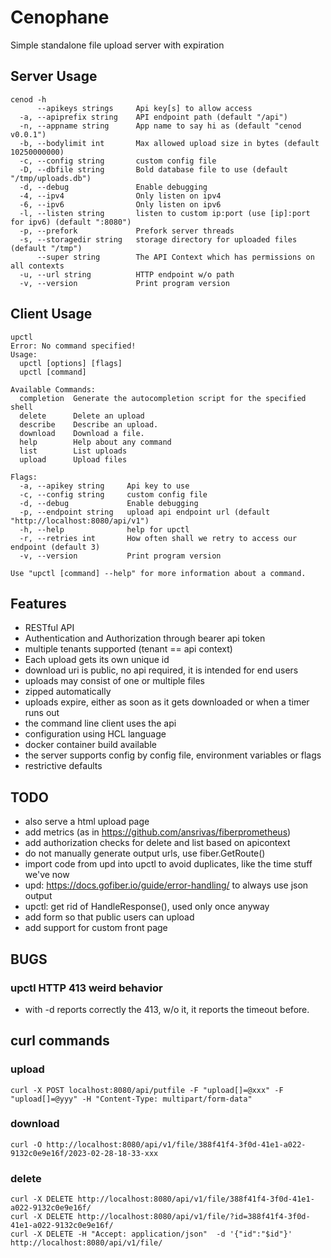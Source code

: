 # Cenophane
Simple standalone file upload server with expiration

## Server Usage

```
cenod -h
      --apikeys strings     Api key[s] to allow access
  -a, --apiprefix string    API endpoint path (default "/api")
  -n, --appname string      App name to say hi as (default "cenod v0.0.1")
  -b, --bodylimit int       Max allowed upload size in bytes (default 10250000000)
  -c, --config string       custom config file
  -D, --dbfile string       Bold database file to use (default "/tmp/uploads.db")
  -d, --debug               Enable debugging
  -4, --ipv4                Only listen on ipv4
  -6, --ipv6                Only listen on ipv6
  -l, --listen string       listen to custom ip:port (use [ip]:port for ipv6) (default ":8080")
  -p, --prefork             Prefork server threads
  -s, --storagedir string   storage directory for uploaded files (default "/tmp")
      --super string        The API Context which has permissions on all contexts
  -u, --url string          HTTP endpoint w/o path
  -v, --version             Print program version
```

## Client Usage

```
upctl 
Error: No command specified!
Usage:
  upctl [options] [flags]
  upctl [command]

Available Commands:
  completion  Generate the autocompletion script for the specified shell
  delete      Delete an upload
  describe    Describe an upload.
  download    Download a file.
  help        Help about any command
  list        List uploads
  upload      Upload files

Flags:
  -a, --apikey string     Api key to use
  -c, --config string     custom config file
  -d, --debug             Enable debugging
  -p, --endpoint string   upload api endpoint url (default "http://localhost:8080/api/v1")
  -h, --help              help for upctl
  -r, --retries int       How often shall we retry to access our endpoint (default 3)
  -v, --version           Print program version

Use "upctl [command] --help" for more information about a command.
```

## Features

- RESTful API
- Authentication and Authorization through bearer api token
- multiple tenants supported (tenant == api context)
- Each upload gets its own unique id
- download uri is public, no api required, it is intended for end users
- uploads may consist of one or multiple files
- zipped automatically
- uploads expire, either as soon as it gets downloaded or when a timer runs out
- the command line client uses the api
- configuration using HCL language
- docker container build available
- the server supports config by config file, environment variables or flags
- restrictive defaults

## TODO

- also serve a html upload page
- add metrics (as in https://github.com/ansrivas/fiberprometheus)
- add authorization checks for delete and list based on apicontext
- do not manually generate output urls, use fiber.GetRoute()
- import code from upd into upctl to avoid duplicates, like the time stuff we've now
- upd: https://docs.gofiber.io/guide/error-handling/ to always use json output
- upctl: get rid of HandleResponse(), used only once anyway
- add form so that public users can upload
- add support for custom front page

## BUGS

### upctl HTTP 413 weird behavior

- with -d reports correctly the 413, w/o it, it reports the timeout before.

## curl commands

### upload

```
curl -X POST localhost:8080/api/putfile -F "upload[]=@xxx" -F "upload[]=@yyy" -H "Content-Type: multipart/form-data"
```

### download
```
curl -O http://localhost:8080/api/v1/file/388f41f4-3f0d-41e1-a022-9132c0e9e16f/2023-02-28-18-33-xxx
```

### delete
```
curl -X DELETE http://localhost:8080/api/v1/file/388f41f4-3f0d-41e1-a022-9132c0e9e16f/
curl -X DELETE http://localhost:8080/api/v1/file/?id=388f41f4-3f0d-41e1-a022-9132c0e9e16f/
curl -X DELETE -H "Accept: application/json"  -d '{"id":"$id"}' http://localhost:8080/api/v1/file/
```
